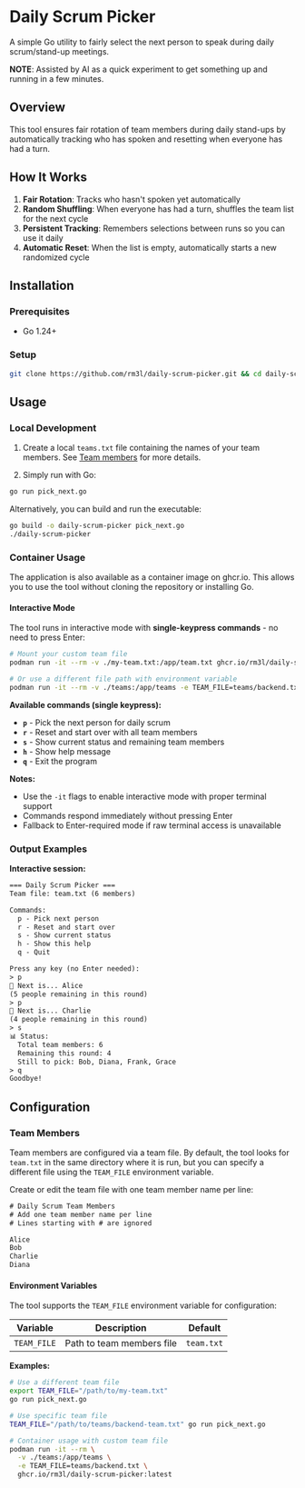 # Daily Scrum Picker

A simple Go utility to fairly select the next person to speak during daily scrum/stand-up meetings.

**NOTE**: Assisted by AI as a quick experiment to get something up and running in a few minutes.

## Overview

This tool ensures fair rotation of team members during daily stand-ups by automatically tracking who has spoken and resetting when everyone has had a turn.

## How It Works

1. **Fair Rotation**: Tracks who hasn't spoken yet automatically
2. **Random Shuffling**: When everyone has had a turn, shuffles the team list for the next cycle
3. **Persistent Tracking**: Remembers selections between runs so you can use it daily
4. **Automatic Reset**: When the list is empty, automatically starts a new randomized cycle

## Installation

### Prerequisites

- Go 1.24+

### Setup

```bash
git clone https://github.com/rm3l/daily-scrum-picker.git && cd daily-scrum-picker
```

## Usage

### Local Development

1. Create a local `teams.txt` file containing the names of your team members. See [Team members](#team-members) for more details.

2. Simply run with Go:

```bash
go run pick_next.go
```

Alternatively, you can build and run the executable:

```bash
go build -o daily-scrum-picker pick_next.go
./daily-scrum-picker
```

### Container Usage

The application is also available as a container image on ghcr.io. This allows you to use the tool without cloning the repository or installing Go.

#### Interactive Mode

The tool runs in interactive mode with **single-keypress commands** - no need to press Enter:

```bash
# Mount your custom team file
podman run -it --rm -v ./my-team.txt:/app/team.txt ghcr.io/rm3l/daily-scrum-picker:latest

# Or use a different file path with environment variable
podman run -it --rm -v ./teams:/app/teams -e TEAM_FILE=teams/backend.txt ghcr.io/rm3l/daily-scrum-picker:latest
```

**Available commands (single keypress):**

- **`p`** - Pick the next person for daily scrum
- **`r`** - Reset and start over with all team members  
- **`s`** - Show current status and remaining team members
- **`h`** - Show help message
- **`q`** - Exit the program

**Notes:** 

- Use the `-it` flags to enable interactive mode with proper terminal support
- Commands respond immediately without pressing Enter
- Fallback to Enter-required mode if raw terminal access is unavailable

### Output Examples

**Interactive session:**

```txt
=== Daily Scrum Picker ===
Team file: team.txt (6 members)

Commands:
  p - Pick next person
  r - Reset and start over
  s - Show current status
  h - Show this help
  q - Quit

Press any key (no Enter needed):
> p
🎯 Next is... Alice
(5 people remaining in this round)
> p
🎯 Next is... Charlie
(4 people remaining in this round)
> s
📊 Status:
  Total team members: 6
  Remaining this round: 4
  Still to pick: Bob, Diana, Frank, Grace
> q
Goodbye!
```

## Configuration

### Team Members

Team members are configured via a team file. By default, the tool looks for `team.txt` in the same directory where it is run, but you can specify a different file using the `TEAM_FILE` environment variable.

Create or edit the team file with one team member name per line:

```txt
# Daily Scrum Team Members
# Add one team member name per line
# Lines starting with # are ignored

Alice
Bob
Charlie
Diana
```

#### Environment Variables

The tool supports the `TEAM_FILE` environment variable for configuration:

| Variable | Description | Default |
|----------|-------------|---------|
| `TEAM_FILE` | Path to team members file | `team.txt` |

**Examples:**

```bash
# Use a different team file
export TEAM_FILE="/path/to/my-team.txt"
go run pick_next.go

# Use specific team file
TEAM_FILE="/path/to/teams/backend-team.txt" go run pick_next.go

# Container usage with custom team file
podman run -it --rm \
  -v ./teams:/app/teams \
  -e TEAM_FILE=teams/backend.txt \
  ghcr.io/rm3l/daily-scrum-picker:latest
```
